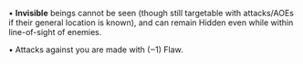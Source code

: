 • **Invisible** beings cannot be seen (though still targetable with attacks/AOEs if their general location is known), and can remain Hidden even while within line-of-sight of enemies.

• Attacks against you are made with (‒1) Flaw.